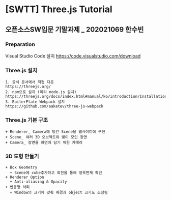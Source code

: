 # [SWTT] Three.js Tutorial

## 오픈소스SW입문 기말과제 _ 202021069 한수빈


### Preparation
Visual Studio Code 설치 https://code.visualstudio.com/download


### Three.js 설치
```
1. 공식 문서에서 직접 다운
https://threejs.org/
2. npm으로 설치 (미리 node.js 설치)
https://threejs.org/docs/index.html#manual/ko/introduction/Installation
3. BoilerPlate Webpack 설치
https://github.com/aakatev/three-js-webpack
```


### Three.js 기본 구조
```
+ Renderer_ Camera에 담긴 Scene을 웹사이트에 구현
+ Scene_ 여러 3D 오브젝트와 빛이 모인 장면
+ Camera_ 장면을 화면에 담기 위한 카메라
```


### 3D 도형 만들기
```
+ Box Geometry
  + Scene에 cube추가하고 회전을 통해 정육면체 확인
+ Renderer Option
  + Anti-aliasing & Opacity
+ 반응형 처리
  + Window의 크기에 맞춰 배경과 object 크기도 조정됨
```
